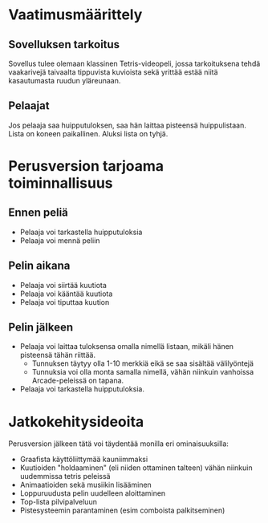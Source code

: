 # Vaatimusmäärittely

## Sovelluksen tarkoitus

Sovellus tulee olemaan klassinen Tetris-videopeli, jossa tarkoituksena tehdä vaakarivejä taivaalta tippuvista kuvioista sekä yrittää estää niitä kasautumasta ruudun yläreunaan.

## Pelaajat
Jos pelaaja saa huipputuloksen, saa hän laittaa pisteensä huippulistaan. Lista on koneen paikallinen. Aluksi lista on tyhjä.

# Perusversion tarjoama toiminnallisuus

## Ennen peliä

- Pelaaja voi tarkastella huipputuloksia
- Pelaaja voi mennä peliin

## Pelin aikana

- Pelaaja voi siirtää kuutiota 
- Pelaaja voi kääntää kuutiota
- Pelaaja voi tiputtaa kuution

## Pelin jälkeen

- Pelaaja voi laittaa tuloksensa omalla nimellä listaan, mikäli hänen pisteensä tähän riittää.
  - Tunnuksen täytyy olla 1-10 merkkiä eikä se saa sisältää välilyöntejä
  - Tunnuksia voi olla monta samalla nimellä, vähän niinkuin vanhoissa Arcade-peleissä on tapana.
- Pelaaja voi tarkastella huipputuloksia.

# Jatkokehitysideoita

Perusversion jälkeen tätä voi täydentää monilla eri ominaisuuksilla:

- Graafista käyttöliittymää kauniimmaksi
- Kuutioiden "holdaaminen" (eli niiden ottaminen talteen) vähän niinkuin uudemmissa tetris peleissä
- Animaatioiden sekä musiikin lisääminen
- Loppuruudusta pelin uudelleen aloittaminen
- Top-lista pilvipalveluun
- Pistesysteemin parantaminen (esim comboista palkitseminen)
